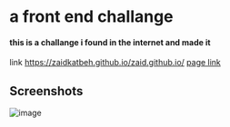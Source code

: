 # a front end challange 

#### this is a challange i found in the internet and made it
link https://zaidkatbeh.github.io/zaid.github.io/
[page link]([https://user-images.githubusercontent.com/72863351/215450642-89caa8ad-bfaf-4e7c-9aac-86dfe0ed06b2.png] "lnik")

## Screenshots

![image](/../main/Screenshot_20230130_122006.png?raw=true "")
